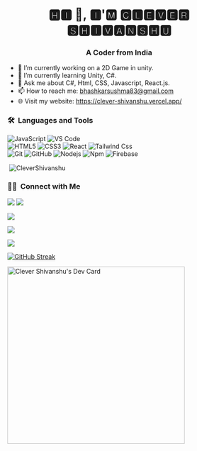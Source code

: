 <h1 align="center">🅷🅸 👋, 🅸'🅼 🅲🅻🅴🆅🅴🆁 🆂🅷🅸🆅🅰🅽🆂🅷🆄</h1>
<h3 align="center">A Coder from India</h3>

- 🔭 I’m currently working on a 2D Game in unity.
- 🌱 I’m currently learning Unity, C#.
- 💬 Ask me about C#, Html, CSS, Javascript, React.js.
- 📫 How to reach me: bhashkarsushma83@gmail.com
- 🌐 Visit my website: https://clever-shivanshu.vercel.app/

### 🛠 &nbsp;Languages and Tools

![JavaScript](https://img.shields.io/badge/-JavaScript-%23F7DF1C?style=for-the-badge&logo=javascript&logoColor=000000&labelColor=%23F7DF1C&color=%23FFCE5A)
![VS Code](http://img.shields.io/badge/-VS%20Code-007ACC?style=for-the-badge&logo=visual-studio-code&logoColor=ffffff)
<br>
![HTML5](https://img.shields.io/badge/-HTML5-%23E44D27?style=for-the-badge&logo=html5&logoColor=ffffff)
![CSS3](https://img.shields.io/badge/-CSS3-%231572B6?style=for-the-badge&logo=css3)
![React](https://img.shields.io/badge/-React-61DAFB?style=for-the-badge&logo=react&logoColor=ffffff)
![Tailwind Css](https://img.shields.io/badge/Tailwind_CSS-38B2AC?style=for-the-badge&logo=tailwind-css&logoColor=white)
<br>
![Git](https://img.shields.io/badge/-Git-%23F05032?style=for-the-badge&logo=git&logoColor=%23ffffff)
![GitHub](https://img.shields.io/badge/-GitHub-181717?style=for-the-badge&logo=github)
![Nodejs](https://img.shields.io/badge/-Nodejs-339933?style=for-the-badge&logo=Node.js&logoColor=ffffff)
![Npm](https://img.shields.io/badge/-npm-CB3837?style=for-the-badge&logo=npm)
![Firebase](https://img.shields.io/badge/-Firebase-FFCA28?style=for-the-badge&logo=firebase&logoColor=ffffff)
<br>
<p>&nbsp;<img align="center" src="https://github-readme-stats.vercel.app/api?username=Clever-Shivanshu&show_icons=true&locale=en" alt="CleverShivanshu" /></p>

### 🤝🏻 &nbsp;Connect with Me
<a href="https://www.youtube.com/channel/UCOOGi6wBHDcW29qbYf9vPgg"><img src="https://img.shields.io/youtube/channel/subscribers/UCOOGi6wBHDcW29qbYf9vPgg?style=social"/></a>
<img src="https://img.shields.io/github/followers/Clever-Shivanshu?style=social"/>
<p>
  <a href="https://clever-shivanshu.vercel.app/"><img src="https://img.shields.io/badge/Visit-My%20website-purple"/></a>

<a href="mailto:bhashkarsushma83@gmail.com"><img src="https://img.shields.io/badge/-bhashkarsushma83@gmail.com-D14836?style=flat&logo=Gmail&logoColor=white"/></a>

<a href="https://twitter.com/CleverShivanshu"><img src="https://img.shields.io/badge/-@CleverShivanshu-1877F2?style=flat&logo=Twitter&logoColor=white"/></a>
</p>

[![GitHub Streak](https://github-readme-streak-stats.herokuapp.com?user=Clever-Shivanshu&theme=tokyonight)](https://git.io/streak-stats)

<a href="https://app.daily.dev/CleverShivanshu"><img src="https://api.daily.dev/devcards/c34029fac25b4a8397456ccdea627e1e.png?r=khj" width="400" alt="Clever Shivanshu's Dev Card"/></a>
